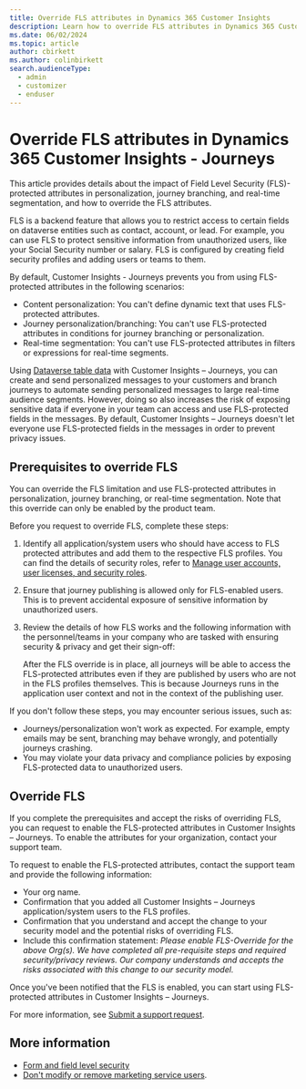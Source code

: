 ```yaml
---
title: Override FLS attributes in Dynamics 365 Customer Insights
description: Learn how to override FLS attributes in Dynamics 365 Customer Insights - Journeys.
ms.date: 06/02/2024
ms.topic: article
author: cbirkett
ms.author: colinbirkett
search.audienceType: 
  - admin
  - customizer
  - enduser
---
```


# Override FLS attributes in Dynamics 365 Customer Insights - Journeys

This article provides details about the impact of Field Level Security (FLS)-protected attributes in personalization, journey branching, and real-time segmentation, and how to override the FLS attributes.

FLS is a backend feature that allows you to restrict access to certain fields on dataverse entities such as contact, account, or lead. For example, you can use FLS to protect sensitive information from unauthorized users, like your Social Security number or salary. FLS is configured by creating field security profiles and adding users or teams to them.

By default, Customer Insights - Journeys prevents you from using FLS-protected attributes in the following scenarios:

- Content personalization: You can't define dynamic text that uses FLS-protected attributes.
- Journey personalization/branching: You can't use FLS-protected attributes in conditions for journey branching or personalization.
- Real-time segmentation: You can't use FLS-protected attributes in filters or expressions for real-time segments.

Using [Dataverse table data](/power-apps/maker/data-platform/entity-overview) with Customer Insights – Journeys, you can create and send personalized messages to your customers and branch journeys to automate sending personalized messages to large real-time audience segments. However, doing so also increases the risk of exposing sensitive data if everyone in your team can access and use FLS-protected fields in the messages. By default, Customer Insights – Journeys doesn't let everyone use FLS-protected fields in the messages in order to prevent privacy issues.

## Prerequisites to override FLS

You can override the FLS limitation and use FLS-protected attributes in personalization, journey branching, or real-time segmentation. Note that this override can only be enabled by the product team.

Before you request to override FLS, complete these steps:

1. Identify all application/system users who should have access to FLS protected attributes and add them to the respective FLS profiles. You can find the details of security roles, refer to [Manage user accounts, user licenses, and security roles](admin-users-licenses-roles.md#form-and-field-level-security).

1. Ensure that journey publishing is allowed only for FLS-enabled users. This is to prevent accidental exposure of sensitive information by unauthorized users.

1. Review the details of how FLS works and the following information with the personnel/teams in your company who are tasked with ensuring security & privacy and get their sign-off:

    After the FLS override is in place, all journeys will be able to access the FLS-protected attributes even if they are published by users who are not in the FLS profiles themselves. This is because Journeys runs in the application user context and not in the context of the publishing user.

If you don't follow these steps, you may encounter serious issues, such as:

- Journeys/personalization won't work as expected. For example, empty emails may be sent, branching may behave wrongly, and potentially journeys crashing.
- You may violate your data privacy and compliance policies by exposing FLS-protected data to unauthorized users.

## Override FLS

If you complete the prerequisites and accept the risks of overriding FLS, you can request to enable the FLS-protected attributes in Customer Insights – Journeys. To enable the attributes for your organization, contact your support team.

To request to enable the FLS-protected attributes, contact the support team and provide the following information:

- Your org name.
- Confirmation that you added all Customer Insights – Journeys application/system users to the FLS profiles.
- Confirmation that you understand and accept the change to your security model and the potential risks of overriding FLS.
- Include this confirmation statement:
    *Please enable FLS-Override for the above Org(s). We have completed all pre-requisite steps and required security/privacy reviews. Our company understands and accepts the risks associated with this change to our security model.*

Once you've been notified that the FLS is enabled, you can start using FLS-protected attributes in Customer Insights – Journeys.

For more information, see [Submit a support request](/dynamics365/field-service/field-service-get-help).

## More information

- [Form and field level security](admin-users-licenses-roles.md#form-and-field-level-security)
- [Don't modify or remove marketing service users](admin-users-licenses-roles.md#dont-modify-or-remove-service-users).

